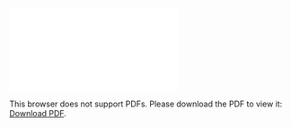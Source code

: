 <object data="christ-in-song/CIS1908pdfs/788.pdf" type="application/pdf" width="100%" height="1024px">
    <embed src="christ-in-song/CIS1908pdfs/788.pdf">
        <p>This browser does not support PDFs. Please download the PDF to view it: <a href="christ-in-song/CIS1908pdfs/788.pdf">Download PDF</a>.</p>
    </embed>
</object>
